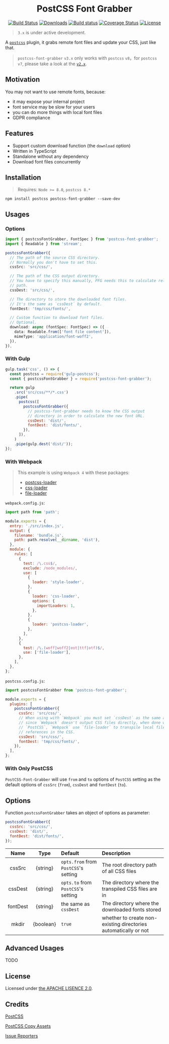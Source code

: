 <h1 align=center>
    PostCSS Font Grabber
</h1>

<p align="center">
  <a href="https://www.npmjs.com/package/postcss-font-grabber"><img src="https://img.shields.io/npm/v/postcss-font-grabber.svg?style=flat-square" alt="Build Status"></a>
  <a href="https://www.npmjs.com/package/postcss-font-grabber"><img src="https://img.shields.io/npm/dt/postcss-font-grabber.svg?style=flat-square" alt="Downloads"></a>
  <a href="https://github.com/aaronjan/postcss-font-grabber"><img src="https://github.com/aaronjan/postcss-font-grabber/workflows/Node.js%20CI/badge.svg?branch=master" alt="Build status" /></a>
  <a href="https://coveralls.io/github/AaronJan/postcss-font-grabber?branch=master"><img src="https://img.shields.io/coveralls/AaronJan/postcss-font-grabber.svg?style=flat-square" alt="Coverage Status"></a>
  <a href="https://www.npmjs.com/package/postcss-font-grabber"><img src="https://img.shields.io/npm/l/postcss-font-grabber.svg?style=flat-square" alt="License"></a>
</p>

> `3.x` is under active development.

A [`postcss`](https://github.com/postcss/postcss) plugin, it grabs remote font files and update your CSS, just like that.

> `postcss-font-grabber` `v3.x` only works with `postcss` `v8`，for `postcss` `v7`, please take a look at the [`v2.x`](https://github.com/AaronJan/postcss-font-grabber/tree/v1.x).

## Motivation

You may not want to use remote fonts, because:

- it may expose your internal project
- font service may be slow for your users
- you can do more things with local font files
- GDPR compliance

## Features

- Support custom download function (the `download` option)
- Written in TypeScript
- Standalone without any dependency
- Download font files concurrently

## Installation

> Requires: `Node >= 8.0`, `postcss 8.*`

```
npm install postcss postcss-font-grabber --save-dev
```

## Usages

### Options

```typescript
import { postcssFontGrabber, FontSpec } from 'postcss-font-grabber';
import { Readable } from 'stream';

postcssFontGrabber({
  // The path of the source CSS directory.
  // Normally you don't have to set this.
  cssSrc: 'src/css/',

  // The path of the CSS output directory.
  // You have to specify this manually, PFG needs this to calculate relative
  // path.
  cssDest: 'src/css/',

  // The directory to store the downloaded font files.
  // It's the same as `cssDest` by default.
  fontDest: 'tmp/css/fonts/',

  // Custom function to download font files.
  // Optional.
  download: async (fontSpec: FontSpec) => ({
    data: Readable.from(['font file content']),
    mimeType: 'application/font-woff2',
  }),
}),
```

### With Gulp

```javascript
gulp.task('css', () => {
  const postcss = require('gulp-postcss');
  const { postcssFontGrabber } = require('postcss-font-grabber');

  return gulp
    .src('src/css/**/*.css')
    .pipe(
      postcss([
        postcssFontGrabber({
          // postcss-font-grabber needs to know the CSS output
          // directory in order to calculate the new font URL.
          cssDest: 'dist/',
          fontDest: 'dist/fonts/',
        }),
      ]),
    )
    .pipe(gulp.dest('dist/'));
});
```

### With Webpack

> This example is using `Webpack 4` with these packages:
>
> - [postcss-loader](https://github.com/postcss/postcss-loader)
> - [css-loader](https://github.com/webpack-contrib/css-loader)
> - [file-loader](https://github.com/webpack-contrib/file-loader)

`webpack.config.js`:

```javascript
import path from 'path';

module.exports = {
  entry: './src/index.js',
  output: {
    filename: 'bundle.js',
    path: path.resolve(__dirname, 'dist'),
  },
  module: {
    rules: [
      {
        test: /\.css$/,
        exclude: /node_modules/,
        use: [
          {
            loader: 'style-loader',
          },
          {
            loader: 'css-loader',
            options: {
              importLoaders: 1,
            },
          },
          {
            loader: 'postcss-loader',
          },
        ],
      },
      {
        test: /\.(woff|woff2|eot|ttf|otf)$/,
        use: ['file-loader'],
      },
    ],
  },
};
```

`postcss.config.js`:

```javascript
import postcssFontGrabber from 'postcss-font-grabber';

module.exports = {
  plugins: [
    postcssFontGrabber({
      cssSrc: 'src/css/',
      // When using with `Webpack` you must set `cssDest` as the same as `cssSrc`
      // since `Webpack` doesn't output CSS files directly, when done with
      // `PostCSS`, `Webpack` use `file-loader` to transpile local file
      // references in the CSS.
      cssDest: 'src/css/',
      fontDest: 'tmp/css/fonts/',
    }),
  ],
};
```

### With Only PostCSS

`PostCSS-Font-Grabber` will use `from` and `to` options of `PostCSS` setting as the default options of `cssSrc` (`from`), `cssDest` and `fontDest` (`to`).

## Options

Function `postcssFontGrabber` takes an object of options as parameter:

```javascript
postcssFontGrabber({
  cssSrc: 'src/css/',
  cssDest: 'dist/',
  fontDest: 'dist/fonts/',
});
```

|   Name   |   Type    | Default                              | Description                                                     |
| :------: | :-------: | :----------------------------------- | :-------------------------------------------------------------- |
|  cssSrc  | {string}  | `opts.from` from `PostCSS`'s setting | The root directory path of all CSS files                        |
| cssDest  | {string}  | `opts.to` from `PostCSS`'s setting   | The directory where the transpiled CSS files are in             |
| fontDest | {string}  | the same as `cssDest`                | The directory where the downloaded fonts stored                 |
|  mkdir   | {boolean} | `true`                               | whether to create non-existing directories automatically or not |

## Advanced Usages

TODO

## License

Licensed under [the APACHE LISENCE 2.0](http://www.apache.org/licenses/LICENSE-2.0).

## Credits

[PostCSS](https://github.com/postcss/postcss)

[PostCSS Copy Assets](https://github.com/shutterstock/postcss-copy-assets)

[Issue Reporters](https://github.com/AaronJan/postcss-font-grabber/issues)
